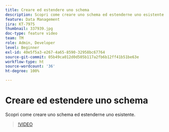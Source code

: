 ```yaml
---
title: Creare ed estendere uno schema
description: Scopri come creare uno schema ed estenderne uno esistente.
feature: Data Management
jira: KT-7975
thumbnail: 337939.jpg
doc-type: feature video
team: TM
role: Admin, Developer
level: Beginner
exl-id: 40e5f5a3-e267-4a65-8590-32958bc67764
source-git-commit: 05b49ca012d0d505b117a2fb6b12ff41b51be63e
workflow-type: ht
source-wordcount: '36'
ht-degree: 100%

---
```


# Creare ed estendere uno schema

Scopri come creare uno schema ed estenderne uno esistente.

>[!VIDEO](https://video.tv.adobe.com/v/337939?quality=12&learn=on)
